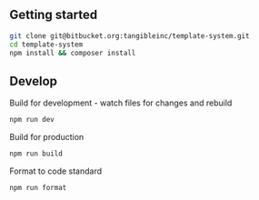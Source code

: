 
## Getting started

```sh
git clone git@bitbucket.org:tangibleinc/template-system.git
cd template-system
npm install && composer install
```

## Develop

Build for development - watch files for changes and rebuild

```sh
npm run dev
```

Build for production

```sh
npm run build
```

Format to code standard

```sh
npm run format
```
